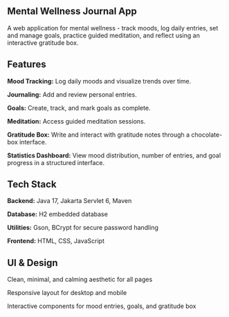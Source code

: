 **Mental Wellness Journal App**
--
A web application for mental wellness - track moods, log daily entries, set and manage goals, practice guided meditation, and reflect using an interactive gratitude box.

Features
---
**Mood Tracking:** Log daily moods and visualize trends over time.

**Journaling:** Add and review personal entries.

**Goals:** Create, track, and mark goals as complete.

**Meditation:** Access guided meditation sessions.

**Gratitude Box:** Write and interact with gratitude notes through a chocolate-box interface.

**Statistics Dashboard:** View mood distribution, number of entries, and goal progress in a structured interface.

Tech Stack
--
**Backend:** Java 17, Jakarta Servlet 6, Maven

**Database:** H2 embedded database

**Utilities:** Gson, BCrypt for secure password handling

**Frontend:** HTML, CSS, JavaScript

UI & Design
--
Clean, minimal, and calming aesthetic for all pages

Responsive layout for desktop and mobile

Interactive components for mood entries, goals, and gratitude box
